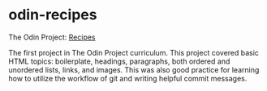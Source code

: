 # odin-recipes
The Odin Project: [Recipes](https://www.theodinproject.com/lessons/foundations-recipes)

The first project in The Odin Project curriculum. This project covered basic HTML topics: boilerplate, headings, paragraphs, both ordered and unordered lists, links, and images. This was also good practice for learning how to utilize the workflow of git and writing helpful commit messages.